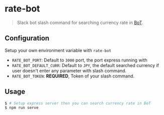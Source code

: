 # rate-bot

> Slack bot slash command for searching currency rate in [BoT](http://rate.bot.com.tw/xrt).

## Configuration

Setup your own environment variable with `rate-bot`

- `RATE_BOT_PORT`: Default to `3000` port, the port express running with
- `RATE_BOT_DEFAULT_CURR`: Default to `JPY`, the default searched currency if user doesn't enter any parameter with slash command.
- `RATE_BOT_TOKEN`: **REQUIRED**, Token of your slash command.

## Usage

```sh
$ # Setup express server then you can search currency rate in BoT
$ npm run serve
```
